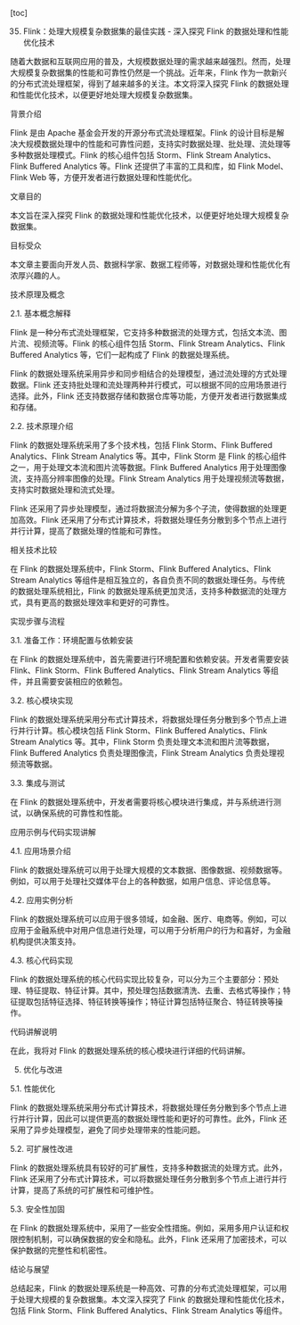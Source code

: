 
[toc]                    
                
                
35. Flink：处理大规模复杂数据集的最佳实践 - 深入探究 Flink 的数据处理和性能优化技术

随着大数据和互联网应用的普及，大规模数据处理的需求越来越强烈。然而，处理大规模复杂数据集的性能和可靠性仍然是一个挑战。近年来，Flink 作为一款新兴的分布式流处理框架，得到了越来越多的关注。本文将深入探究 Flink 的数据处理和性能优化技术，以便更好地处理大规模复杂数据集。

背景介绍

Flink 是由 Apache 基金会开发的开源分布式流处理框架。Flink 的设计目标是解决大规模数据处理中的性能和可靠性问题，支持实时数据处理、批处理、流处理等多种数据处理模式。Flink 的核心组件包括  Storm、Flink Stream Analytics、Flink Buffered Analytics 等。Flink 还提供了丰富的工具和库，如 Flink Model、Flink Web 等，方便开发者进行数据处理和性能优化。

文章目的

本文旨在深入探究 Flink 的数据处理和性能优化技术，以便更好地处理大规模复杂数据集。

目标受众

本文章主要面向开发人员、数据科学家、数据工程师等，对数据处理和性能优化有浓厚兴趣的人。

技术原理及概念

2.1. 基本概念解释

Flink 是一种分布式流处理框架，它支持多种数据流的处理方式，包括文本流、图片流、视频流等。Flink 的核心组件包括 Storm、Flink Stream Analytics、Flink Buffered Analytics 等，它们一起构成了 Flink 的数据处理系统。

Flink 的数据处理系统采用异步和同步相结合的处理模型，通过流处理的方式处理数据。Flink 还支持批处理和流处理两种并行模式，可以根据不同的应用场景进行选择。此外，Flink 还支持数据存储和数据仓库等功能，方便开发者进行数据集成和存储。

2.2. 技术原理介绍

Flink 的数据处理系统采用了多个技术栈，包括 Flink  Storm、Flink Buffered Analytics、Flink Stream Analytics 等。其中，Flink  Storm 是 Flink 的核心组件之一，用于处理文本流和图片流等数据。Flink Buffered Analytics 用于处理图像流，支持高分辨率图像的处理。Flink Stream Analytics 用于处理视频流等数据，支持实时数据处理和流式处理。

Flink 还采用了异步处理模型，通过将数据流分解为多个子流，使得数据的处理更加高效。Flink 还采用了分布式计算技术，将数据处理任务分散到多个节点上进行并行计算，提高了数据处理的性能和可靠性。

相关技术比较

在 Flink 的数据处理系统中，Flink  Storm、Flink Buffered Analytics、Flink Stream Analytics 等组件是相互独立的，各自负责不同的数据处理任务。与传统的数据处理系统相比，Flink 的数据处理系统更加灵活，支持多种数据流的处理方式，具有更高的数据处理效率和更好的可靠性。

实现步骤与流程

3.1. 准备工作：环境配置与依赖安装

在 Flink 的数据处理系统中，首先需要进行环境配置和依赖安装。开发者需要安装 Flink、Flink  Storm、Flink Buffered Analytics、Flink Stream Analytics 等组件，并且需要安装相应的依赖包。

3.2. 核心模块实现

Flink 的数据处理系统采用分布式计算技术，将数据处理任务分散到多个节点上进行并行计算。核心模块包括 Flink Storm、Flink Buffered Analytics、Flink Stream Analytics 等。其中，Flink Storm 负责处理文本流和图片流等数据，Flink Buffered Analytics 负责处理图像流，Flink Stream Analytics 负责处理视频流等数据。

3.3. 集成与测试

在 Flink 的数据处理系统中，开发者需要将核心模块进行集成，并与系统进行测试，以确保系统的可靠性和性能。

应用示例与代码实现讲解

4.1. 应用场景介绍

Flink 的数据处理系统可以用于处理大规模的文本数据、图像数据、视频数据等。例如，可以用于处理社交媒体平台上的各种数据，如用户信息、评论信息等。

4.2. 应用实例分析

Flink 的数据处理系统可以应用于很多领域，如金融、医疗、电商等。例如，可以应用于金融系统中对用户信息进行处理，可以用于分析用户的行为和喜好，为金融机构提供决策支持。

4.3. 核心代码实现

Flink 的数据处理系统的核心代码实现比较复杂，可以分为三个主要部分：预处理、特征提取、特征计算。其中，预处理包括数据清洗、去重、去格式等操作；特征提取包括特征选择、特征转换等操作；特征计算包括特征聚合、特征转换等操作。

代码讲解说明

在此，我将对 Flink 的数据处理系统的核心模块进行详细的代码讲解。

5. 优化与改进

5.1. 性能优化

Flink 的数据处理系统采用分布式计算技术，将数据处理任务分散到多个节点上进行并行计算，因此可以提供更高的数据处理性能和更好的可靠性。此外，Flink 还采用了异步处理模型，避免了同步处理带来的性能问题。

5.2. 可扩展性改进

Flink 的数据处理系统具有较好的可扩展性，支持多种数据流的处理方式。此外，Flink 还采用了分布式计算技术，可以将数据处理任务分散到多个节点上进行并行计算，提高了系统的可扩展性和可维护性。

5.3. 安全性加固

在 Flink 的数据处理系统中，采用了一些安全性措施。例如，采用多用户认证和权限控制机制，可以确保数据的安全和隐私。此外，Flink 还采用了加密技术，可以保护数据的完整性和机密性。

结论与展望

总结起来，Flink 的数据处理系统是一种高效、可靠的分布式流处理框架，可以用于处理大规模的复杂数据集。本文深入探究了 Flink 的数据处理和性能优化技术，包括 Flink  Storm、Flink Buffered Analytics、Flink Stream Analytics 等组件。

